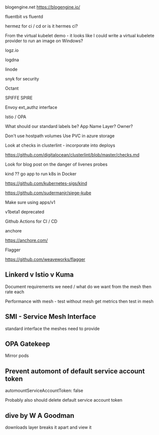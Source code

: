 blogengine.net
https://blogengine.io/


fluentbit vs fluentd


hermez for ci / cd or is it hermes ci?


From the virtual kubelet demo - it looks like I could write a virtual kubelete provider to run an image on Windows?


logz.io

logdna

linode


snyk for security


Octant


SPIFFE
SPIRE


Envoy ext_authz interface 

Istio / OPA


What should our standard labels be?
  App Name
  Layer?
  Owner?


Don't use hostpath volumes
Use PVC in azure storage


Look at checks in clusterlint - incorporate into deploys

https://github.com/digitalocean/clusterlint/blob/master/checks.md



Look for blog post on the danger of livenes probes


kind ?? go app to run k8s in Docker


https://github.com/kubernetes-sigs/kind




https://github.com/sudermanjr/siege-kube


Make sure using apps/v1

v1beta1 deprecated


Github Actions for CI / CD


anchore

https://anchore.com/


Flagger

https://github.com/weaveworks/flagger



## Linkerd v Istio v Kuma

Document requirements we need / what do we want from the mesh then rate each

Performance with mesh - test without mesh get metrics then test in mesh


## SMI - Service Mesh Interface
standard interface the meshes need to provide


## OPA Gatekeep


Mirror pods


## Prevent automont of default service account token
automountServiceAccountToken: false

Probably also should delete default service account token


## dive by W A Goodman

downloads layer
breaks it apart and view it 

